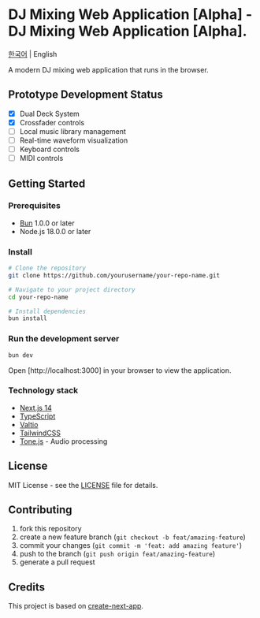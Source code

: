 # DJ Mixing Web Application [Alpha] - DJ Mixing Web Application [Alpha].

[한국어](README.md) | English

A modern DJ mixing web application that runs in the browser.

## Prototype Development Status

-   [x] Dual Deck System
-   [x] Crossfader controls
-   [ ] Local music library management
-   [ ] Real-time waveform visualization
-   [ ] Keyboard controls
-   [ ] MIDI controls

## Getting Started

### Prerequisites

-   [Bun](https://bun.sh) 1.0.0 or later
-   Node.js 18.0.0 or later

### Install

```bash
# Clone the repository
git clone https://github.com/yourusername/your-repo-name.git

# Navigate to your project directory
cd your-repo-name

# Install dependencies
bun install
```

### Run the development server

```bash
bun dev
```

Open [http://localhost:3000] in your browser to view the application.

### Technology stack

-   [Next.js 14](https://nextjs.org/)
-   [TypeScript](https://www.typescriptlang.org/)
-   [Valtio](https://github.com/pmndrs/valtio)
-   [TailwindCSS](https://tailwindcss.com/)
-   [Tone.js](https://tonejs.github.io) - Audio processing

## License

MIT License - see the [LICENSE](LICENSE) file for details.

## Contributing

1. fork this repository
2. create a new feature branch (`git checkout -b feat/amazing-feature`)
3. commit your changes (`git commit -m 'feat: add amazing feature'`)
4. push to the branch (`git push origin feat/amazing-feature`)
5. generate a pull request

## Credits

This project is based on [create-next-app](https://github.com/vercel/next.js/tree/canary/packages/create-next-app).

